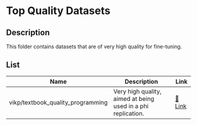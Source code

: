 # Top Quality Datasets

## Description

This folder contains datasets that are of very high quality for fine-tuning.

## List

| Name                              | Description                                                  | Link                                                                        |
| --------------------------------- | ------------------------------------------------------------ | --------------------------------------------------------------------------- |
| vikp/textbook_quality_programming | Very high quality, aimed at being used in a phi replication. | [🔗 Link](https://huggingface.co/datasets/vikp/textbook_quality_programming) |
